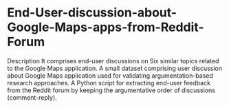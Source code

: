 # End-User-discussion-about-Google-Maps-apps-from-Reddit-Forum

Description
It comprises end-user discussions on Six similar topics related to the Google Maps application.
A small dataset comprising user discussion about Google Maps application used for validating argumentation-based research approaches. 
A Python script for extracting end-user feedback from the Reddit forum by keeping the argumentative order of discussions (comment-reply).
